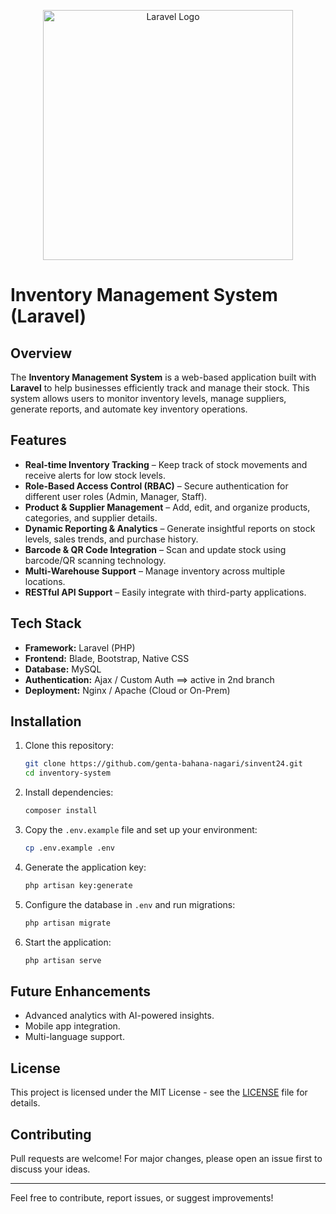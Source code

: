 <p align="center"><a href="https://laravel.com" target="_blank"><img src="https://raw.githubusercontent.com/laravel/art/master/logo-lockup/5%20SVG/2%20CMYK/1%20Full%20Color/laravel-logolockup-cmyk-red.svg" width="400" alt="Laravel Logo"></a></p>

# Inventory Management System (Laravel)

## Overview
The **Inventory Management System** is a web-based application built with **Laravel** to help businesses efficiently track and manage their stock. This system allows users to monitor inventory levels, manage suppliers, generate reports, and automate key inventory operations.

## Features
- **Real-time Inventory Tracking** – Keep track of stock movements and receive alerts for low stock levels.
- **Role-Based Access Control (RBAC)** – Secure authentication for different user roles (Admin, Manager, Staff).
- **Product & Supplier Management** – Add, edit, and organize products, categories, and supplier details.
- **Dynamic Reporting & Analytics** – Generate insightful reports on stock levels, sales trends, and purchase history.
- **Barcode & QR Code Integration** – Scan and update stock using barcode/QR scanning technology.
- **Multi-Warehouse Support** – Manage inventory across multiple locations.
- **RESTful API Support** – Easily integrate with third-party applications.

## Tech Stack
- **Framework:** Laravel (PHP)
- **Frontend:** Blade, Bootstrap, Native CSS
- **Database:** MySQL
- **Authentication:** Ajax / Custom Auth ==> active in 2nd branch
- **Deployment:** Nginx / Apache (Cloud or On-Prem)

## Installation
1. Clone this repository:
   ```sh
   git clone https://github.com/genta-bahana-nagari/sinvent24.git
   cd inventory-system
   ```
2. Install dependencies:
   ```sh
   composer install
   ```
3. Copy the `.env.example` file and set up your environment:
   ```sh
   cp .env.example .env
   ```
4. Generate the application key:
   ```sh
   php artisan key:generate
   ```
5. Configure the database in `.env` and run migrations:
   ```sh
   php artisan migrate
   ```
6. Start the application:
   ```sh
   php artisan serve
   ```

## Future Enhancements
- Advanced analytics with AI-powered insights.
- Mobile app integration.
- Multi-language support.

## License
This project is licensed under the MIT License - see the [LICENSE](LICENSE) file for details.

## Contributing
Pull requests are welcome! For major changes, please open an issue first to discuss your ideas.

---
Feel free to contribute, report issues, or suggest improvements!


